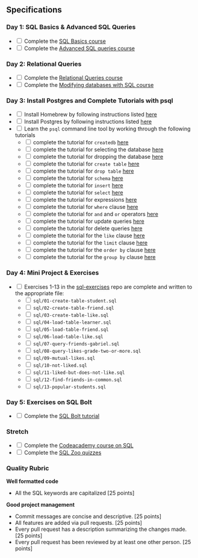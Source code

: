 
## Specifications

### Day 1: SQL Basics & Advanced SQL Queries

*   <input class="task-list-item-checkbox" type="checkbox"> Complete the [SQL Basics course](https://www.khanacademy.org/computing/computer-programming/sql#sql-basics)
*   <input class="task-list-item-checkbox" type="checkbox"> Complete the [Advanced SQL queries course](https://www.khanacademy.org/computing/computer-programming/sql#more-advanced-sql-queries)

### Day 2: Relational Queries

*   <input class="task-list-item-checkbox" type="checkbox"> Complete the [Relational Queries course](https://www.khanacademy.org/computing/computer-programming/sql#relational-queries-in-sql)
*   <input class="task-list-item-checkbox" type="checkbox"> Complete the [Modifying databases with SQL course](https://www.khanacademy.org/computing/computer-programming/sql#modifying-databases-with-sql)

### Day 3: Install Postgres and Complete Tutorials with psql

*   <input class="task-list-item-checkbox" type="checkbox"> Install Homebrew by following instructions listed [here](https://gist.github.com/punitrathore/ca32542fddd0d8b625aab610c35e4545)
*   <input class="task-list-item-checkbox" type="checkbox"> Install Postgres by following instructions listed [here](https://gist.github.com/punitrathore/ca32542fddd0d8b625aab610c35e4545#install-postgres)
*   <input class="task-list-item-checkbox" type="checkbox"> Learn the `psql` command line tool by working through the following tutorials
    *   <input class="task-list-item-checkbox" type="checkbox"> complete the tutorial for `createdb` [here](https://www.tutorialspoint.com/postgresql/postgresql_create_database.htm)
    *   <input class="task-list-item-checkbox" type="checkbox"> complete the tutorial for selecting the database [here](https://www.tutorialspoint.com/postgresql/postgresql_select_database.htm)
    *   <input class="task-list-item-checkbox" type="checkbox"> complete the tutorial for dropping the database [here](https://www.tutorialspoint.com/postgresql/postgresql_drop_database.htm)
    *   <input class="task-list-item-checkbox" type="checkbox"> complete the tutorial for `create table` [here](https://www.tutorialspoint.com/postgresql/postgresql_create_table.htm)
    *   <input class="task-list-item-checkbox" type="checkbox"> complete the tutorial for `drop table` [here](https://www.tutorialspoint.com/postgresql/postgresql_drop_table.htm)
    *   <input class="task-list-item-checkbox" type="checkbox"> complete the tutorial for `schema` [here](https://www.tutorialspoint.com/postgresql/postgresql_schema.htm)
    *   <input class="task-list-item-checkbox" type="checkbox"> complete the tutorial for `insert` [here](https://www.tutorialspoint.com/postgresql/postgresql_insert_query.htm)
    *   <input class="task-list-item-checkbox" type="checkbox"> complete the tutorial for `select` [here](https://www.tutorialspoint.com/postgresql/postgresql_select_query.htm)
    *   <input class="task-list-item-checkbox" type="checkbox"> complete the tutorial for expressions [here](https://www.tutorialspoint.com/postgresql/postgresql_expressions.htm)
    *   <input class="task-list-item-checkbox" type="checkbox"> complete the tutorial for `where` clause [here](https://www.tutorialspoint.com/postgresql/postgresql_where_clause.htm)
    *   <input class="task-list-item-checkbox" type="checkbox"> complete the tutorial for `and` and `or` operators [here](https://www.tutorialspoint.com/postgresql/postgresql_and_or_clauses.htm)
    *   <input class="task-list-item-checkbox" type="checkbox"> complete the tutorial for update queries [here](https://www.tutorialspoint.com/postgresql/postgresql_update_query.htm)
    *   <input class="task-list-item-checkbox" type="checkbox"> complete the tutorial for delete queries [here](https://www.tutorialspoint.com/postgresql/postgresql_delete_query.htm)
    *   <input class="task-list-item-checkbox" type="checkbox"> complete the tutorial for the `like` clause [here](https://www.tutorialspoint.com/postgresql/postgresql_like_clause.htm)
    *   <input class="task-list-item-checkbox" type="checkbox"> complete the tutorial for the `limit` clause [here](https://www.tutorialspoint.com/postgresql/postgresql_limit_clause.htm)
    *   <input class="task-list-item-checkbox" type="checkbox"> complete the tutorial for the `order by` clause [here](https://www.tutorialspoint.com/postgresql/postgresql_order_by.htm)
    *   <input class="task-list-item-checkbox" type="checkbox"> complete the tutorial for the `group by` clause [here](https://www.tutorialspoint.com/postgresql/postgresql_group_by.htm)

### Day 4: Mini Project & Exercises

*   <input class="task-list-item-checkbox" type="checkbox"> Exercises 1-13 in the [sql-exercises](https://github.com/GuildCrafts/sql-exercises) repo are complete and written to the appropriate file:
    *   <input class="task-list-item-checkbox" type="checkbox"> `sql/01-create-table-student.sql`
    *   <input class="task-list-item-checkbox" type="checkbox"> `sql/02-create-table-friend.sql`
    *   <input class="task-list-item-checkbox" type="checkbox"> `sql/03-create-table-like.sql`
    *   <input class="task-list-item-checkbox" type="checkbox"> `sql/04-load-table-learner.sql`
    *   <input class="task-list-item-checkbox" type="checkbox"> `sql/05-load-table-friend.sql`
    *   <input class="task-list-item-checkbox" type="checkbox"> `sql/06-load-table-like.sql`
    *   <input class="task-list-item-checkbox" type="checkbox"> `sql/07-query-friends-gabriel.sql`
    *   <input class="task-list-item-checkbox" type="checkbox"> `sql/08-query-likes-grade-two-or-more.sql`
    *   <input class="task-list-item-checkbox" type="checkbox"> `sql/09-mutual-likes.sql`
    *   <input class="task-list-item-checkbox" type="checkbox"> `sql/10-not-liked.sql`
    *   <input class="task-list-item-checkbox" type="checkbox"> `sql/11-liked-but-does-not-like.sql`
    *   <input class="task-list-item-checkbox" type="checkbox"> `sql/12-find-friends-in-common.sql`
    *   <input class="task-list-item-checkbox" type="checkbox"> `sql/13-popular-students.sql`

### Day 5: Exercises on SQL Bolt

*   <input class="task-list-item-checkbox" type="checkbox"> Complete the [SQL Bolt tutorial](https://sqlbolt.com/)

### Stretch

*   <input class="task-list-item-checkbox" type="checkbox"> Complete the [Codeacademy course on SQL](https://www.codecademy.com/learn/learn-sql)
*   <input class="task-list-item-checkbox" type="checkbox"> Complete the [SQL Zoo quizzes](http://sqlzoo.net/wiki/Tutorial_Quizzes)

### Quality Rubric

**Well formatted code**

*   All the SQL keywords are capitalized [25 points]

**Good project management**

*   Commit messages are concise and descriptive. [25 points]
*   All features are added via pull requests. [25 points]
*   Every pull request has a description summarizing the changes made. [25 points]
*   Every pull request has been reviewed by at least one other person. [25 points]

</div>
